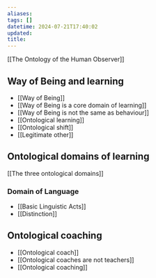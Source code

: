 ```yaml
---
aliases: 
tags: []
datetime: 2024-07-21T17:40:02
updated: 
title:
---
```

[[The Ontology of the Human Observer]]

## Way of Being and learning
- [[Way of Being]]
- [[Way of Being is a core domain of learning]]
- [[Way of Being is not the same as behaviour]]
- [[Ontological learning]]
- [[Ontological shift]]
- [[Legitimate other]]
## Ontological domains of learning

[[The three ontological domains]]
### Domain of Language
- [[Basic Linguistic Acts]]
- [[Distinction]]
## Ontological coaching
- [[Ontological coach]]
- [[Ontological coaches are not teachers]]
- [[Ontological coaching]]
